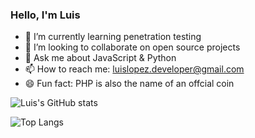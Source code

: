 ### Hello, I'm Luis

<!-- 🤔 I’m looking for help with ... -->
<!--  🔭 I’m currently working on ... -->
- 🌱 I’m currently learning penetration testing
- 👯 I’m looking to collaborate on open source projects
- 💬 Ask me about JavaScript & Python
- 📫 How to reach me: luislopez.developer@gmail.com
- 😄 Fun fact: PHP is also the name of an offcial coin 


![Luis's GitHub stats](https://github-readme-stats.vercel.app/api?username=luislopez-dev&show_icons=true&theme=onedark)

![Top Langs](https://github-readme-stats.vercel.app/api/top-langs/?username=luislopez-dev&langs_count=8)



